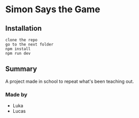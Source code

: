 # Simon Says the Game

## Installation

``clone the repo``<br>
``go to the next folder``<br>
``npm install``<br>
``npm run dev``<br>

## Summary

A project made in school to repeat what's been teaching out.

### Made by
* Luka
* Lucas




